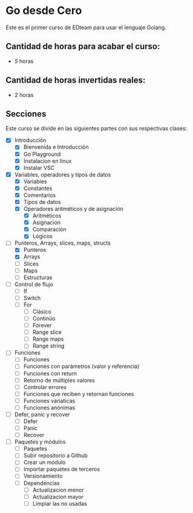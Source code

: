# Go desde Cero
Este es el primer curso de EDteam para usar el lenguaje Golang.

## Cantidad de horas para acabar el curso: 
- *5* horas
## Cantidad de horas invertidas reales:
- 2 horas
## Secciones
Este curso se divide en las siguientes partes con sus respectivas clases:
- [x] Introducción
  - [x] Bienvenida e Introducción
  - [x] Go Playground
  - [x] Instalacion en linux
  - [x] Instalar VSC
- [x] Variables, operadores y tipos de datos
  - [x] Variables
  - [x] Constantes
  - [x] Comentarios
  - [x] Tipos de datos
  - [x] Operadores aritméticos y de asignación
    - [x] Aritméticos
    - [x] Asignación
    - [x] Comparación
    - [x] Lógicos
- [ ] Punteros, Arrays, slices, maps, structs
  - [x] Punteros
  - [x] Arrays
  - [ ] Slices 
  - [ ] Maps
  - [ ] Estructuras
- [ ] Control de flujo
  - [ ] If
  - [ ] Switch
  - [ ] For
    - [ ] Clásico
    - [ ] Continúo
    - [ ] Forever
    - [ ] Range slice
    - [ ] Range maps
    - [ ] Range string
- [ ] Funciones
  - [ ] Funciones
  - [ ] Funciones con parámetros (valor y referencia)
  - [ ] Funciones con return
  - [ ] Retorno de múltiples valores
  - [ ] Controlar errores
  - [ ] Funciones que reciben y retornan funciones
  - [ ] Funciones variaticas
  - [ ] Funciones anónimas
- [ ] Defer, panic y recover
  - [ ] Defer
  - [ ] Panic
  - [ ] Recover
- [ ] Paquetes y módulos
  - [ ] Paquetes
  - [ ] Subir repositorio a Github
  - [ ] Crear un módulo
  - [ ] Importar paquetes de terceros
  - [ ] Versionamiento
  - [ ] Dependencias
    - [ ] Actualizacion menor
    - [ ] Actualizacion mayor
    - [ ] Limpiar las no usadas